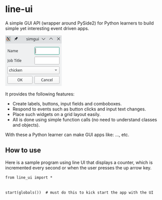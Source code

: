 # line-ui
A simple GUI API (wrapper around PySide2) for Python learners to build simple yet interesting event driven apps.

![a sample GUI app](https://github.com/freemant2000/simgui/raw/main/images/simgui.png)

It provides the following features:
* Create labels, buttons, input fields and comboboxes.
* Respond to events such as button clicks and input text changes.
* Place such widgets on a grid layout easily.
* All is done using simple function calls (no need to understand classes and objects).

With these a Python learner can make GUI apps like: ..., etc.

## How to use
Here is a sample program using line UI that displays a counter, which
is incremented every second or when the user presses the up arrow key.

    from line_ui import *

 
    start(globals())  # must do this to kick start the app with the UI
